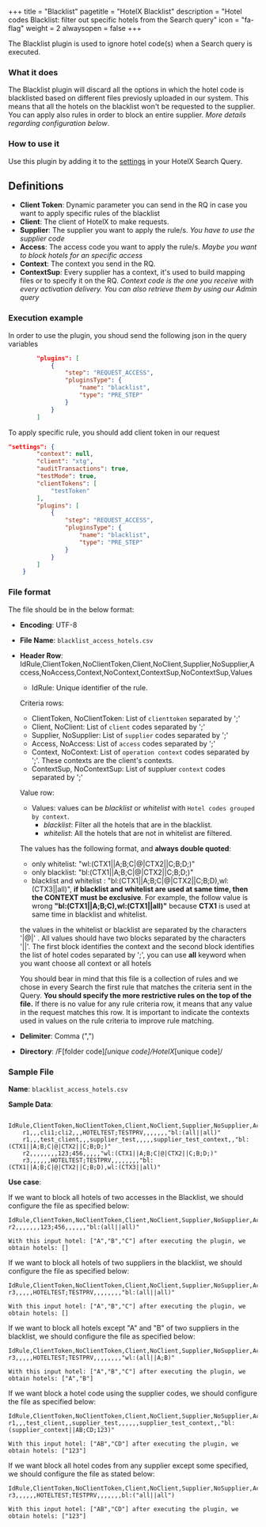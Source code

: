 +++
title = "Blacklist"
pagetitle = "HotelX Blacklist"
description = "Hotel codes Blacklist: filter out specific hotels from the Search query"
icon = "fa-flag"
weight = 2
alwaysopen = false
+++

The Blacklist plugin is used to ignore hotel code(s) when a Search query is executed.

### What it does

The Blacklist plugin will discard all the options in which the hotel code is blacklisted based on different files previosly uploaded in our system. This means that all the hotels on the blacklist won't be requested to the supplier. You can apply also rules in order to block an entire supplier. _More details regarding configuration below_.

### How to use it

Use this plugin by adding it to the [settings](https://docs.travelgatex.com/connectiontypesbuyers/hotel-x/concepts/advancedconcepts/settings/) in your HotelX Search Query.

## Definitions
* **Client Token**: Dynamic parameter you can send in the RQ in case you want to apply specific rules of the blacklist
* **Client**: The client of HotelX to make requests. 
* **Supplier**: The supplier you want to apply the rule/s. _You have to use the supplier code_
* **Access**: The access code you want to apply the rule/s. _Maybe you want to block hotels for an specific access_
* **Context**: The context you send in the RQ.
* **ContextSup**: Every supplier has a context, it's used to build mapping files or to specify it on the RQ. _Context code is the one you receive with every activation delivery. You can also retrieve them by using our Admin query_ 

### Execution example

In order to use the plugin, you shoud send the following json in the query variables 

```json
		"plugins": [
			{
				"step": "REQUEST_ACCESS",
				"pluginsType": {
					"name": "blacklist",
					"type": "PRE_STEP"
				}
			}
		]
```
To apply specific rule, you should add client token in our request

```json
"settings": {
		"context": null,
		"client": "xtg",
		"auditTransactions": true,
		"testMode": true,
		"clientTokens": [
			"testToken"
		],
		"plugins": [
            {
				"step": "REQUEST_ACCESS",
				"pluginsType": {
					"name": "blacklist",
					"type": "PRE_STEP"
				}
			}
        ]
	}
```

### File format

The file should be in the below format:

* **Encoding**: UTF-8
* **File Name**: `blacklist_access_hotels.csv`
* **Header Row**: IdRule,ClientToken,NoClientToken,Client,NoClient,Supplier,NoSupplier,Access,NoAccess,Context,NoContext,ContextSup,NoContextSup,Values

    * IdRule: Unique identifier of the rule. 

    Criteria rows: 
    * ClientToken, NoClientToken: List of `clienttoken` separated by ';'
    * Client, NoClient: List of `client` codes separated by ';'
    * Supplier, NoSupplier: List of `supplier` codes separated by ';'
    * Access, NoAccess: List of `access` codes separated by ';'
    * Context, NoContext: List of `operation context` codes separated by ';'. These contexts are the client's contexts.  
    * ContextSup, NoContextSup:	List of suppluer `context` codes separated by ';'

    Value row:
    * Values: values can be *blacklist* or *whitelist* with  `Hotel codes grouped by context`. 
        * *blacklist*: Filter all the hotels that are in the blacklist.
        * *whitelist*: All the hotels that are not in whitelist are filtered.
    
    The values has the following format, and **always double quoted**:    
    * only whitelist: "wl:(CTX1||A;B;C|@|CTX2||C;B;D;)"
    * only blacklist: "bl:(CTX1||A;B;C|@|CTX2||C;B;D;)"
    * blacklist and whitelist : "bl:(CTX1||A;B;C|@|CTX2||C;B;D),wl:(CTX3||all)", **if blacklist and whitelist are used at same time, then the CONTEXT must be exclusive**. For example, the follow value is wrong **"bl:(CTX1||A;B;C),wl:(CTX1||all)"** because **CTX1** is used at same time in blacklist and whitelist.

    the values in the whitelist or blacklist are separated by the characters  '|@|' . All values should have two blocks separated by the characters '||'. The first block identifies the context and the second block identifies the list of hotel codes separated by ';', you can use **all** keyword when you want choose all context or all hotels  

    
    You should bear in mind that this file is a collection of rules and we chose in every Search the first rule that matches the criteria sent in the Query. **You should specify the more restrictive rules on the top of the file.**
    If there is no value for any rule criteria row, it means that any value in the request matches this row. 
    It is important to indicate the contexts used in values on the rule criteria to improve rule matching.


* **Delimiter**:  Comma (",")

* **Directory**:  /F[folder code]_[unique code]/HotelX_[unique code]/

### Sample File

**Name**: `blacklist_access_hotels.csv`

**Sample Data**:

```csv
    IdRule,ClientToken,NoClientToken,Client,NoClient,Supplier,NoSupplier,Access,NoAccess,Context,NoContext,ContextSup,NoContextSup,Values
    r1,,,cli1;cli2,,,HOTELTEST;TESTPRV,,,,,,,"bl:(all||all)"
    r1,,,test_client,,,supplier_test,,,,,supplier_test_context,,"bl:(CTX1||A;B;C|@|CTX2||C;B;D;)"
    r2,,,,,,,,123;456,,,,,"wl:(CTX1||A;B;C|@|CTX2||C;B;D;)"
    r3,,,,,,HOTELTEST;TESTPRV,,,,,,,,"bl:(CTX1||A;B;C|@|CTX2||C;B;D),wl:(CTX3||all)"    
```


**Use case**: 

If we want to block all hotels of two accesses in the Blacklist, we should configure the file as specified below: 

    IdRule,ClientToken,NoClientToken,Client,NoClient,Supplier,NoSupplier,Access,NoAccess,Context,NoContext,ContextSup,NoContextSup,Values
    r2,,,,,,,123;456,,,,,,"bl:(all||all)"

    With this input hotel: ["A","B","C"] after executing the plugin, we obtain hotels: [] 

If we want to block all hotels of two suppliers in the blacklist, we should configure the file as specified below: 

    IdRule,ClientToken,NoClientToken,Client,NoClient,Supplier,NoSupplier,Access,NoAccess,Context,NoContext,ContextSup,NoContextSup,Values
    r3,,,,,HOTELTEST;TESTPRV,,,,,,,,"bl:(all||all)"

    With this input hotel: ["A","B","C"] after executing the plugin, we obtain hotels: [] 

If we want to block all hotels except "A" and "B" of two suppliers in the blacklist, we should configure the file as specified below: 

    IdRule,ClientToken,NoClientToken,Client,NoClient,Supplier,NoSupplier,Access,NoAccess,Context,NoContext,ContextSup,NoContextSup,Values
    r3,,,,,HOTELTEST;TESTPRV,,,,,,,,"wl:(all||A;B)"

    With this input hotel: ["A","B","C"] after executing the plugin, we obtain hotels: ["A","B"] 

If we want block a hotel code using the supplier codes, we should configure the file as specified below: 

    IdRule,ClientToken,NoClientToken,Client,NoClient,Supplier,NoSupplier,Access,NoAccess,Context,NoContext,ContextSup,NoContextSup,Values
    r1,,,test_client,,supplier_test,,,,,,supplier_test_context,,"bl:(supplier_context||AB;CD;123)"

    With this input hotel: ["AB","CD"] after executing the plugin, we obtain hotels: ["123"] 

If we want block all hotel codes from any supplier except some specified, we should configure the file as stated below: 

    IdRule,ClientToken,NoClientToken,Client,NoClient,Supplier,NoSupplier,Access,NoAccess,Context,NoContext,ContextSup,NoContextSup,Values
    r3,,,,,,HOTELTEST;TESTPRV,,,,,,,bl:("all||all")

    With this input hotel: ["AB","CD"] after executing the plugin, we obtain hotels: ["123"] 